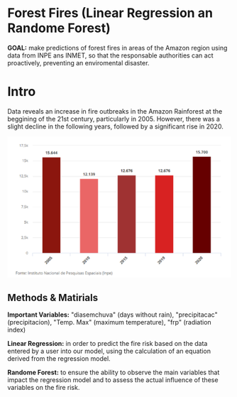 # Forest Fires (Linear Regression an Randome Forest)
**GOAL:** make predictions of forest fires in areas of the Amazon region using data from INPE ans INMET, so that the responsable authorities can act proactively, preventing an enviromental disaster.

# Intro
Data reveals an increase in fire outbreaks in the Amazon Rainforest at the beggining of the 21st century, particularly in 2005. However, there was a slight decline in the following years, followed by a significant rise in 2020.

![GRAPHS OF FOREST FIRES](grafico_incendio_florestal.png)

## Methods & Matirials
**Important Variables:** "diasemchuva" (days without rain), "precipitacac" (precipitacion), "Temp. Max" (maximum temperature), "frp" (radiation index)

**Linear Regression:** in order to predict the fire risk based on the data entered by a user into our model, using the calculation of an equation derived from the regression model.

**Randome Forest:** to ensure the ability to observe the main variables that impact the regression model and to assess the actual influence of these variables on the fire risk.
